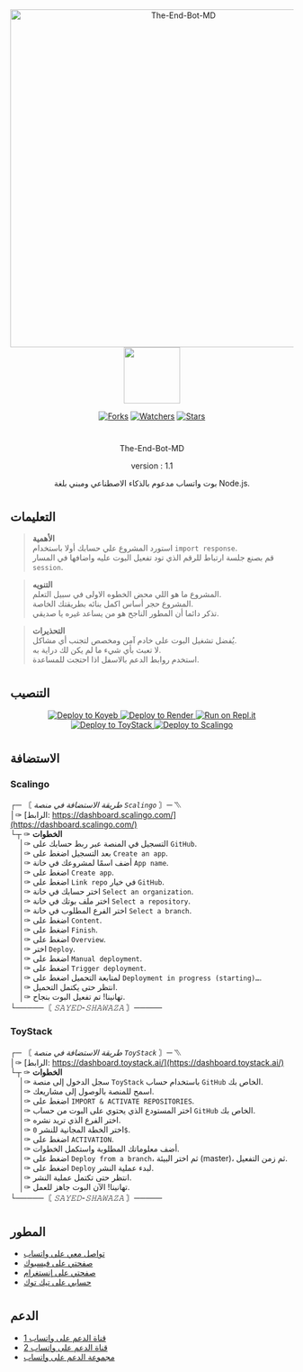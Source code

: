 
##



<p align="center">
  <img width="600px" src="https://telegra.ph/file/2b97c6e486ae7412c6122.jpg" alt="The-End-Bot-MD"/>
  <a href="https://github.com/elrebelde21"><img src="http://readme-typing-svg.herokuapp.com?font=mono&size=20&duration=5000&color=fc00ac&center=true&vCenter=falso&lines=W+E+L+C+O+M+E;The-End-Bot-MD; Create+By+:;⛊+The+End+Team."height="100px"></a> 
  
<p align="center">   
<a href="https://github.com/sayed-hamdey-2000/THE-END-BOT/network/members"><img title="Forks" src="https://img.shields.io/github/forks/sayed-hamdey-2000/THE-END-BOT?label=Forks&color=blue&style=flat-square"></a>
<a href="https://github.com/sayed-hamdey-2000/THE-END-BOT/watchers"><img title="Watchers" src="https://img.shields.io/github/watchers/sayed-hamdey-2000/THE-END-BOT?label=Watchers&color=green&style=flat-square"></a>
<a href="https://github.com/sayed-hamdey-2000/THE-END-BOT/stargazers"><img title="Stars" src="https://img.shields.io/github/stars/sayed-hamdey-2000/THE-END-BOT?label=Stars&color=yellow&style=flat-square"></a>
</p> 

<h1> </h1>
  <p align="center">The-End-Bot-MD</p>
  <p align="center"> version : 1.1 </p>
  <p align="center">بوت واتساب مدعوم بالذكاء الاصطناعي ومبني بلغة Node.js.</p>
</p>

#

## التعليمات

> **الأهمية**  
> استورد المشروع علي حسابك أولا باستخدام `import response`.  
> قم بصنع جلسة ارتباط للرقم الذي تود تفعيل البوت عليه واضافها في المسار `session`.  

> **التنويه**  
> المشروع ما هو اللي محض الخطوه الاولى في سبيل التعلم.  
> المشروع حجر أساس اكمل بنائه بطريقتك الخاصة.  
> تذكر دائما أن المطور الناجح هو من يساعد غيره يا صديقي.  

> **التحذيرات**  
> يُفضل تشغيل البوت على خادم آمن ومخصص لتجنب أي مشاكل.  
> لا تعبث بأي شيء ما لم يكن لك دراية به.  
> استخدم روابط الدعم بالاسفل اذا احتجت للمساعدة.  

#

## التنصيب

<p align="center">
  <a href="https://app.koyeb.com/deploy?type=git&repository=https://github.com/BrunoSobrino/TheMystic-Bot-MD&branch=master&name=mysticbot">
    <img src="https://binbashbanana.github.io/deploy-buttons/buttons/remade/koyeb.svg" alt="Deploy to Koyeb"/>
  </a>
  <a href="https://dashboard.render.com/blueprint/new?repo=https%3A%2F%2Fgithub.com%2FBrunoSobrino%2FTheMystic-Bot-MD">
    <img src="https://binbashbanana.github.io/deploy-buttons/buttons/remade/render.svg" alt="Deploy to Render"/>
  </a>
  <a href="https://repl.it/github/BrunoSobrino/TheMystic-Bot-MD">
    <img src="https://binbashbanana.github.io/deploy-buttons/buttons/remade/replit.svg" alt="Run on Repl.it"/>
  </a>
  <a href="https://dashboard.toystack.ai/repositories/a1a5a3d9-c3df-453f-b2da-043e21f5c99e/deployments">
    <img src="https://via.placeholder.com/130x30/007bff/ffffff?text=Deploy+to+ToyStack" alt="Deploy to ToyStack"/>
  </a>
  <a href="https://my.scalingo.com/deploy?source=https://github.com/BrunoSobrino/TheMystic-Bot-MD">
    <img src="https://via.placeholder.com/130x30/4F4E8A/ffffff?text=Deploy+to+Scalingo" alt="Deploy to Scalingo"/>
  </a>
</p>

#

## الاستضافة

### Scalingo

┌─ 〘 *طريقة الاستضافة في منصة `Scalingo`* 〙─ ⳹  
│✑ [الرابط: https://dashboard.scalingo.com/](https://dashboard.scalingo.com/)  
└┬ ✑ **الخطوات**  
&nbsp;&nbsp;&nbsp;&nbsp;│✑ التسجيل في المنصة عبر ربط حسابك على `GitHub`.  
&nbsp;&nbsp;&nbsp;&nbsp;│✑ بعد التسجيل اضغط على `Create an app`.  
&nbsp;&nbsp;&nbsp;&nbsp;│✑ أضف اسمًا لمشروعك في خانة `App name`.  
&nbsp;&nbsp;&nbsp;&nbsp;│✑ اضغط على `Create app`.  
&nbsp;&nbsp;&nbsp;&nbsp;│✑ اضغط على `Link repo` في خيار `GitHub`.  
&nbsp;&nbsp;&nbsp;&nbsp;│✑ اختر حسابك في خانة `Select an organization`.  
&nbsp;&nbsp;&nbsp;&nbsp;│✑ اختر ملف بوتك في خانة `Select a repository`.  
&nbsp;&nbsp;&nbsp;&nbsp;│✑ اختر الفرع المطلوب في خانة `Select a branch`.  
&nbsp;&nbsp;&nbsp;&nbsp;│✑ اضغط على `Content`.  
&nbsp;&nbsp;&nbsp;&nbsp;│✑ اضغط على `Finish`.  
&nbsp;&nbsp;&nbsp;&nbsp;│✑ اضغط على `Overview`.  
&nbsp;&nbsp;&nbsp;&nbsp;│✑ اختر `Deploy`.  
&nbsp;&nbsp;&nbsp;&nbsp;│✑ اضغط على `Manual deployment`.  
&nbsp;&nbsp;&nbsp;&nbsp;│✑ اضغط على `Trigger deployment`.  
&nbsp;&nbsp;&nbsp;&nbsp;│✑ لمتابعة التحميل اضغط على `Deployment in progress (starting)…`.  
&nbsp;&nbsp;&nbsp;&nbsp;│✑ انتظر حتى يكتمل التحميل.  
&nbsp;&nbsp;&nbsp;&nbsp;│✑ تهانينا! تم تفعيل البوت بنجاح.  
└─────〘 *𝚂𝙰𝚈𝙴𝙳-𝚂𝙷𝙰𝚆𝙰𝚉𝙰* 〙─────

### ToyStack

┌─ 〘 *طريقة الاستضافة في منصة `ToyStack`* 〙─ ⳹  
│✑ [الرابط: https://dashboard.toystack.ai/](https://dashboard.toystack.ai/)  
└┬ ✑ **الخطوات**  
&nbsp;&nbsp;&nbsp;&nbsp;│✑ سجل الدخول إلى منصة `ToyStack` باستخدام حساب `GitHub` الخاص بك.  
&nbsp;&nbsp;&nbsp;&nbsp;│✑ اسمح للمنصة بالوصول إلى مشاريعك.  
&nbsp;&nbsp;&nbsp;&nbsp;│✑ اضغط على `IMPORT & ACTIVATE REPOSITORIES`.  
&nbsp;&nbsp;&nbsp;&nbsp;│✑ اختر المستودع الذي يحتوي على البوت من حساب `GitHub` الخاص بك.  
&nbsp;&nbsp;&nbsp;&nbsp;│✑ اختر الفرع الذي تريد نشره.  
&nbsp;&nbsp;&nbsp;&nbsp;│✑ اختر الخطة المجانية للنشر `0$`.  
&nbsp;&nbsp;&nbsp;&nbsp;│✑ اضغط على `ACTIVATION`.  
&nbsp;&nbsp;&nbsp;&nbsp;│✑ أضف معلوماتك المطلوبة واستكمل الخطوات.  
&nbsp;&nbsp;&nbsp;&nbsp;│✑ اضغط على `Deploy from a branch`، ثم اختر البيئة (master)، ثم زمن التفعيل.  
&nbsp;&nbsp;&nbsp;&nbsp;│✑ اضغط على `Deploy` لبدء عملية النشر.  
&nbsp;&nbsp;&nbsp;&nbsp;│✑ انتظر حتى تكتمل عملية النشر.  
&nbsp;&nbsp;&nbsp;&nbsp;│✑ تهانينا! الآن البوت جاهز للعمل.  
└─────〘 *𝚂𝙰𝚈𝙴𝙳-𝚂𝙷𝙰𝚆𝙰𝚉𝙰* 〙─────

#

## المطور

- [تواصل معي على واتساب](https://wa.me/201145624848)
- [صفحتي على فيسبوك](https://www.facebook.com/sayed.shawaza.2000?mibextid=ZbWKwL)
- [صفحتي على إنستغرام](https://www.instagram.com/sayedhamdye2000?igsh=MW54b3lrZnZoYXV2ZQ==)
- [حسابي على تيك توك](https://www.tiktok.com/@s_shawaza2000?_t=8pSBOeZuONc&_r=1)

#

## الدعم

- [قناة الدعم على واتساب 1](https://whatsapp.com/channel/0029VaL2bnW0rGiPZq8B5S2M)
- [قناة الدعم على واتساب 2](https://whatsapp.com/channel/0029Vael6wMJP20ze3IXJk0z)
- [مجموعة الدعم على واتساب](https://chat.whatsapp.com/KU0tgrFIQje5DX6KFuvsft)
